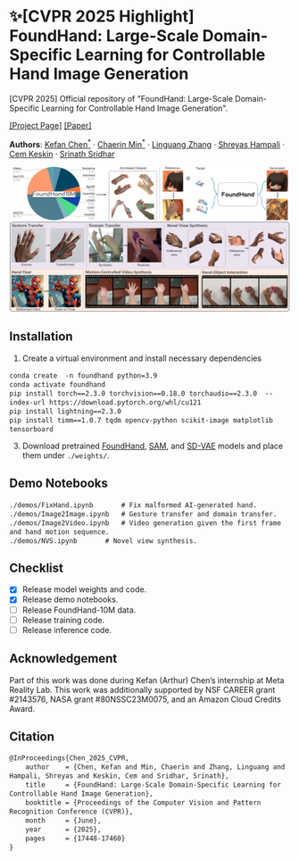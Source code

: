 # :sparkles:[CVPR 2025 Highlight] FoundHand: Large-Scale Domain-Specific Learning for Controllable Hand Image Generation

[CVPR 2025] Official repository of "FoundHand: Large-Scale Domain-Specific Learning for Controllable Hand Image Generation".

[[Project Page]](https://ivl.cs.brown.edu/research/foundhand.html) [[Paper]](https://openaccess.thecvf.com/content/CVPR2025/papers/Chen_FoundHand_Large-Scale_Domain-Specific_Learning_for_Controllable_Hand_Image_Generation_CVPR_2025_paper.pdf) 

<p> <strong>Authors</strong>:
    <a href="https://arthurchen0518.github.io/">Kefan Chen<sup>*</sup></a>
    ·
    <a href="https://chaerinmin.github.io/">Chaerin Min<sup>*</sup></a>   
    ·
	<a href="https://lg-zhang.github.io/">Linguang Zhang</a> 	 
    ·
	<a href="https://shreyashampali.github.io/">Shreyas Hampali</a>          
    ·
	<a href="https://scholar.google.co.uk/citations?user=9HoiYnYAAAAJ&hl=en">Cem Keskin</a> 
    ·
    <a href="https://cs.brown.edu/people/ssrinath/">Srinath Sridhar</a>
</p>

<img src="./assets/teaser.png" alt="[Teaser Figure]" style="zoom:80%;" />


## Installation

1. Create a virtual environment and install necessary dependencies

```shell
conda create  -n foundhand python=3.9
conda activate foundhand
pip install torch==2.3.0 torchvision==0.18.0 torchaudio==2.3.0  --index-url https://download.pytorch.org/whl/cu121
pip install lightning==2.3.0
pip install timm==1.0.7 tqdm opencv-python scikit-image matplotlib tensorboard
```

3. Download pretrained [FoundHand](https://drive.google.com/file/d/1AR08bpX5Ync7VykXq-S7ww8YIbRihVMD/view?usp=sharing), [SAM](https://dl.fbaipublicfiles.com/segment_anything/sam_vit_h_4b8939.pth), and [SD-VAE](https://huggingface.co/stabilityai/sd-vae-ft-mse-original/resolve/main/vae-ft-mse-840000-ema-pruned.ckpt) models and place them under `./weights/`.

## Demo Notebooks
```shell
./demos/FixHand.ipynb       # Fix malformed AI-generated hand.
./demos/Image2Image.ipynb   # Gesture transfer and domain transfer.
./demos/Image2Video.ipynb   # Video generation given the first frame and hand motion sequence.
./demos/NVS.ipynb	    # Novel view synthesis.
```

## Checklist

- [x] Release model weights and code.
- [x] Release demo notebooks.
- [ ] Release FoundHand-10M data.
- [ ] Release training code.
- [ ] Release inference code.

## Acknowledgement

Part of this work was done during Kefan (Arthur) Chen’s internship at Meta Reality Lab. This work was additionally supported by NSF CAREER grant #2143576, NASA grant #80NSSC23M0075, and an Amazon Cloud Credits Award.


## Citation


```
@InProceedings{Chen_2025_CVPR,
    author    = {Chen, Kefan and Min, Chaerin and Zhang, Linguang and Hampali, Shreyas and Keskin, Cem and Sridhar, Srinath},
    title     = {FoundHand: Large-Scale Domain-Specific Learning for Controllable Hand Image Generation},
    booktitle = {Proceedings of the Computer Vision and Pattern Recognition Conference (CVPR)},
    month     = {June},
    year      = {2025},
    pages     = {17448-17460}
}
```
